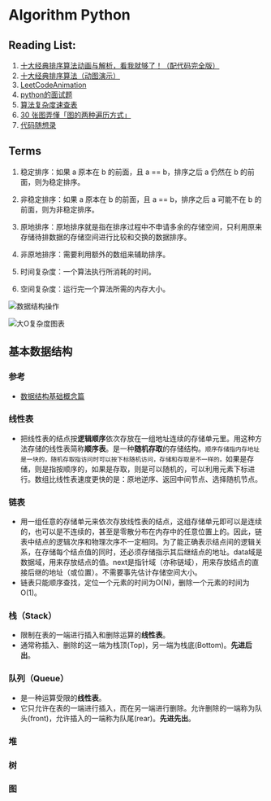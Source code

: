 # Algorithm Python

## Reading List:
1. [十大经典排序算法动画与解析，看我就够了！（配代码完全版）](https://mp.weixin.qq.com/s/vn3KiV-ez79FmbZ36SX9lg)
2. [十大经典排序算法（动图演示）](https://www.cnblogs.com/onepixel/articles/7674659.html)
3. [LeetCodeAnimation](https://github.com/MisterBooo/LeetCodeAnimation/blob/master/Readme.md)
4. [python的面试题](https://github.com/kenwoodjw/python_interview_question)
5. [算法复杂度速查表](https://mp.weixin.qq.com/s/fGh04uCu0tVX7ttoy2cXYQ)
6. [30 张图弄懂「图的两种遍历方式」](https://mp.weixin.qq.com/s/hwx6R8z8tkK7q1oSze7uNA)
7. [代码随想录](https://programmercarl.com/)

## Terms
1. 稳定排序：如果 a 原本在 b 的前面，且 a == b，排序之后 a 仍然在 b 的前面，则为稳定排序。

2. 非稳定排序：如果 a 原本在 b 的前面，且 a == b，排序之后 a 可能不在 b 的前面，则为非稳定排序。

3. 原地排序：原地排序就是指在排序过程中不申请多余的存储空间，只利用原来存储待排数据的存储空间进行比较和交换的数据排序。

4. 非原地排序：需要利用额外的数组来辅助排序。

5. 时间复杂度：一个算法执行所消耗的时间。

6. 空间复杂度：运行完一个算法所需的内存大小。

![数据结构操作](http://mmbiz.qpic.cn/mmbiz/foPACGrddJ3ib5Tg6K5ak8SZ1ToqAj2AeQvtHAXic0d7rrJy2TsvF9oHcic1fR3oWnLUyCyzfKxd1rGy0KgL08WJw/640?tp=webp&wxfrom=5&wx_lazy=1&wx_co=1)

![大O复杂度图表](http://mmbiz.qpic.cn/mmbiz/foPACGrddJ3ib5Tg6K5ak8SZ1ToqAj2AecXFKfLTicfLDXnE8QTpPpBHrvQkVoKyTuKbesswR4ibc0gEiaekPhAj3Q/640?tp=webp&wxfrom=5&wx_lazy=1&wx_co=1)

## 基本数据结构
### 参考
* [数据结构基础概念篇](https://blog.csdn.net/qq_31196849/article/details/78529724)
### 线性表
* 把线性表的结点按**逻辑顺序**依次存放在一组地址连续的存储单元里。用这种方法存储的线性表简称**顺序表**。是一种**随机存取**的存储结构。```顺序存储指内存地址是一块的，随机存取指访问时可以按下标随机访问，存储和存取是不一样的。```如果是存储，则是指按顺序的，如果是存取，则是可以随机的，可以利用元素下标进行。数组比线性表速度更快的是：原地逆序、返回中间节点、选择随机节点。
### 链表
* 用一组任意的存储单元来依次存放线性表的结点，这组存储单元即可以是连续的，也可以是不连续的，甚至是零散分布在内存中的任意位置上的。因此，链表中结点的逻辑次序和物理次序不一定相同。为了能正确表示结点间的逻辑关系，在存储每个结点值的同时，还必须存储指示其后继结点的地址。data域是数据域，用来存放结点的值。next是指针域（亦称链域），用来存放结点的直接后继的地址（或位置）。不需要事先估计存储空间大小。
* 链表只能顺序查找，定位一个元素的时间为O(N)，删除一个元素的时间为O(1)。

### 栈（Stack）
* 限制在表的一端进行插入和删除运算的**线性表**。
* 通常称插入、删除的这一端为栈顶(Top)，另一端为栈底(Bottom)。**先进后出**。
### 队列（Queue）
* 是一种运算受限的**线性表**。
* 它只允许在表的一端进行插入，而在另一端进行删除。允许删除的一端称为队头(front)，允许插入的一端称为队尾(rear)。**先进先出**。
### 堆
### 树
### 图